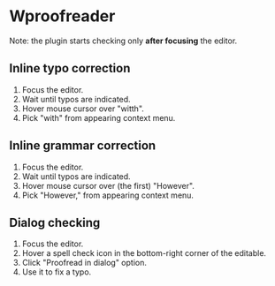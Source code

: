 # Wproofreader

Note: the plugin starts checking only **after focusing** the editor.

## Inline typo correction

1. Focus the editor.
1. Wait until typos are indicated.
1. Hover mouse cursor over "witth".
1. Pick "with" from appearing context menu.

## Inline grammar correction

1. Focus the editor.
1. Wait until typos are indicated.
1. Hover mouse cursor over (the first) "However".
1. Pick "However," from appearing context menu.

## Dialog checking

1. Focus the editor.
1. Hover a spell check icon in the bottom-right corner of the editable.
1. Click "Proofread in dialog" option.
1. Use it to fix a typo.
